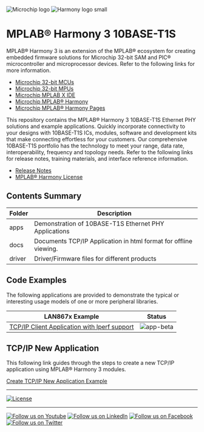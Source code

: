 ﻿![Microchip logo](https://raw.githubusercontent.com/wiki/Microchip-MPLAB-Harmony/Microchip-MPLAB-Harmony.github.io/images/microchip_logo.png)
![Harmony logo small](https://raw.githubusercontent.com/wiki/Microchip-MPLAB-Harmony/Microchip-MPLAB-Harmony.github.io/images/microchip_mplab_harmony_logo_small.png)

# MPLAB® Harmony 3 10BASE-T1S

MPLAB® Harmony 3 is an extension of the MPLAB® ecosystem for creating embedded firmware solutions for Microchip 32-bit SAM and PIC® microcontroller and microprocessor devices.  Refer to the following links for more information.

- [Microchip 32-bit MCUs](https://www.microchip.com/design-centers/32-bit)
- [Microchip 32-bit MPUs](https://www.microchip.com/design-centers/32-bit-mpus)
- [Microchip MPLAB X IDE](https://www.microchip.com/mplab/mplab-x-ide)
- [Microchip MPLAB® Harmony](https://www.microchip.com/mplab/mplab-harmony)
- [Microchip MPLAB® Harmony Pages](https://microchip-mplab-harmony.github.io/)

This repository contains the MPLAB® Harmony 3 10BASE-T1S Ethernet PHY solutions and example applications. Quickly incorporate connectivity to your designs with 10BASE-T1S ICs, modules, software and development kits that make connecting effortless for your customers. Our comprehensive 10BASE-T1S portfolio has the technology to meet your range, data rate, interoperability, frequency and topology needs. Refer to the following links for release notes, training materials, and interface reference information.

- [Release Notes](./release_notes.md)
- [MPLAB® Harmony License](mplab_harmony_license.md)


## Contents Summary

| Folder     | Description                              |
| ---        | ---                                      |
| apps       | Demonstration of 10BASE-T1S Ethernet PHY Applications     |
| docs       | Documents TCP/IP Application in html format for offline viewing. |
| driver     | Driver/Firmware files for different products   |


## Code Examples

The following applications are provided to demonstrate the typical or interesting usage models of one or more peripheral libraries.

| LAN867x Example | Status |
| --------------- | ------ |
|[TCP/IP Client Application with Iperf support](apps/tcpip_iperf_10base_t1s/readme.md)  | ![app-beta](https://img.shields.io/badge/application-beta-orange?style=plastic) |


## TCP/IP New Application
This following link guides through the steps to create a new TCP/IP application using MPLAB® Harmony 3 modules.

[Create TCP/IP New Application Example](https://github.com/Microchip-MPLAB-Harmony/net/wiki/Create-your-first-tcpip-application)



____

[![License](https://img.shields.io/badge/license-Harmony%20license-orange.svg)](https://github.com/Microchip-MPLAB-Harmony/net_10base_t1s/blob/master/mplab_harmony_license.md)

____

[![Follow us on Youtube](https://img.shields.io/badge/Youtube-Follow%20us%20on%20Youtube-red.svg)](https://www.youtube.com/user/MicrochipTechnology)
[![Follow us on LinkedIn](https://img.shields.io/badge/LinkedIn-Follow%20us%20on%20LinkedIn-blue.svg)](https://www.linkedin.com/company/microchip-technology)
[![Follow us on Facebook](https://img.shields.io/badge/Facebook-Follow%20us%20on%20Facebook-blue.svg)](https://www.facebook.com/microchiptechnology/)
[![Follow us on Twitter](https://img.shields.io/twitter/follow/MicrochipTech.svg?style=social)](https://twitter.com/MicrochipTech)



